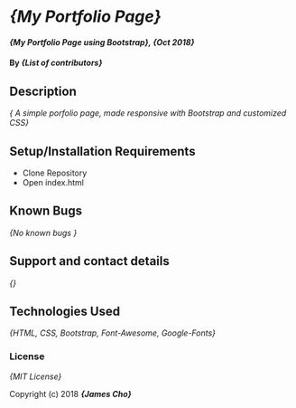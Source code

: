 # _{My Portfolio Page}_

#### _{My Portfolio Page using Bootstrap}, {Oct 2018}_

#### By _**{List of contributors}**_

## Description

_{ A simple porfolio page, made responsive with Bootstrap and customized CSS}_

## Setup/Installation Requirements

* Clone Repository
* Open index.html


## Known Bugs

_{No known bugs }_

## Support and contact details

_{}_

## Technologies Used

_{HTML, CSS, Bootstrap, Font-Awesome, Google-Fonts}_

### License

*{MIT License}*

Copyright (c) 2018 **_{James Cho}_**